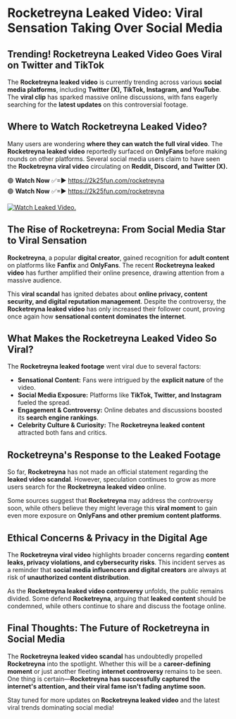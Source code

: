 # Rocketreyna Leaked Video: Viral Sensation Taking Over Social Media

## **Trending! Rocketreyna Leaked Video Goes Viral on Twitter and TikTok**
The **Rocketreyna leaked video** is currently trending across various **social media platforms**, including **Twitter (X), TikTok, Instagram, and YouTube**. The **viral clip** has sparked massive online discussions, with fans eagerly searching for the **latest updates** on this controversial footage.

## **Where to Watch Rocketreyna Leaked Video?**
Many users are wondering **where they can watch the full viral video**. The **Rocketreyna leaked video** reportedly surfaced on **OnlyFans** before making rounds on other platforms. Several social media users claim to have seen the **Rocketreyna viral video** circulating on **Reddit, Discord, and Twitter (X).**

🟢 **Watch Now** ✅=► https://2k25fun.com/rocketreyna  
🟢 **Watch Now** ✅=► https://2k25fun.com/rocketreyna  

[![Watch Leaked Video.](https://miro.medium.com/v2/resize:fit:828/format:webp/1*cilzJN44JGOrTw9NJCrNHA.gif "Watch Leaked Video")](https://2k25fun.com/rocketreyna)

## **The Rise of Rocketreyna: From Social Media Star to Viral Sensation**
**Rocketreyna**, a popular **digital creator**, gained recognition for **adult content** on platforms like **Fanfix** and **OnlyFans**. The recent **Rocketreyna leaked video** has further amplified their online presence, drawing attention from a massive audience.

This **viral scandal** has ignited debates about **online privacy, content security, and digital reputation management**. Despite the controversy, the **Rocketreyna leaked video** has only increased their follower count, proving once again how **sensational content dominates the internet**.

## **What Makes the Rocketreyna Leaked Video So Viral?**
The **Rocketreyna leaked footage** went viral due to several factors:
- **Sensational Content:** Fans were intrigued by the **explicit nature** of the video.
- **Social Media Exposure:** Platforms like **TikTok, Twitter, and Instagram** fueled the spread.
- **Engagement & Controversy:** Online debates and discussions boosted its **search engine rankings**.
- **Celebrity Culture & Curiosity:** The **Rocketreyna leaked content** attracted both fans and critics.

## **Rocketreyna's Response to the Leaked Footage**
So far, **Rocketreyna** has not made an official statement regarding the **leaked video scandal**. However, speculation continues to grow as more users search for the **Rocketreyna leaked video** online.

Some sources suggest that **Rocketreyna** may address the controversy soon, while others believe they might leverage this **viral moment** to gain even more exposure on **OnlyFans and other premium content platforms**.

## **Ethical Concerns & Privacy in the Digital Age**
The **Rocketreyna viral video** highlights broader concerns regarding **content leaks, privacy violations, and cybersecurity risks**. This incident serves as a reminder that **social media influencers and digital creators** are always at risk of **unauthorized content distribution**.

As the **Rocketreyna leaked video controversy** unfolds, the public remains divided. Some defend **Rocketreyna**, arguing that **leaked content** should be condemned, while others continue to share and discuss the footage online.

## **Final Thoughts: The Future of Rocketreyna in Social Media**
The **Rocketreyna leaked video scandal** has undoubtedly propelled **Rocketreyna** into the spotlight. Whether this will be a **career-defining moment** or just another fleeting **internet controversy** remains to be seen. One thing is certain—**Rocketreyna has successfully captured the internet's attention, and their viral fame isn't fading anytime soon.**

Stay tuned for more updates on **Rocketreyna leaked video** and the latest viral trends dominating social media!
